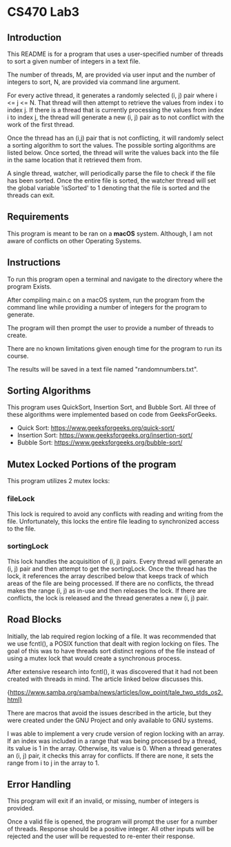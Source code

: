 # CS470 Lab3

## Introduction

This README is for a program that uses a user-specified number of threads to sort a given number of integers in a text file. 

The number of threads, M, are provided via user input and the number of integers to sort, N, are provided via command line argument.

For every active thread, it generates a randomly selected (i, j) pair where i <= j <= N.
That thread will then attempt to retrieve the values from index i to index j. If there is a thread that is currently processing the values from index i to index j, the thread will generate a new (i, j) pair as to not conflict with the work of the first thread. 

Once the thread has an (i,j) pair that is not conflicting, it will randomly select a sorting algorithm to sort the values. The possible sorting algorithms are listed below. Once sorted, the thread will write the values back into the file in the same location that it retrieved them from.

A single thread, watcher, will periodically parse the file to check if the file has been sorted. Once the entire file is sorted, the watcher thread will set the global variable 'isSorted' to 1 denoting that the file is sorted and the threads can exit.

## Requirements

This program is meant to be ran on a **macOS** system. Although, I am not aware of conflicts on other Operating Systems.

## Instructions

To run this program open a terminal and navigate to the directory where the program Exists.

After compiling main.c on a macOS system, run the program from the command line while providing a number of integers for the program to generate.

The program will then prompt the user to provide a number of threads to create.

There are no known limitations given enough time for the program to run its course.

The results will be saved in a text file named "randomnumbers.txt".

## Sorting Algorithms

This program uses QuickSort, Insertion Sort, and Bubble Sort. All three of these algorithms were implemented based on code from GeeksForGeeks.

* Quick Sort: https://www.geeksforgeeks.org/quick-sort/
* Insertion Sort: https://www.geeksforgeeks.org/insertion-sort/
* Bubble Sort: https://www.geeksforgeeks.org/bubble-sort/

## Mutex Locked Portions of the program

This program utilizes 2 mutex locks:

### fileLock
This lock is required to avoid any conflicts with reading and writing from the file. Unfortunately, this locks the entire file leading to synchronized access to the file.

### sortingLock
This lock handles the acquisition of (i, j) pairs. Every thread will generate an (i, j) pair and then attempt to get the sortingLock. Once the thread has the lock, it references the array described below that keeps track of which areas of the file are being processed. If there are no conflicts, the thread makes the range (i, j) as in-use and then releases the lock. If there are conflicts, the lock is released and the thread generates a new (i, j) pair.

## Road Blocks

Initially, the lab required region locking of a file. It was recommended that we use fcntl(), a POSIX function that dealt with region locking on files. The goal of this was to have threads sort distinct regions of the file instead of using a mutex lock that would create a synchronous process.

After extensive research into fcntl(), it was discovered that it had not been created with threads in mind. The article linked below discusses this.

{https://www.samba.org/samba/news/articles/low_point/tale_two_stds_os2.html}

There are macros that avoid the issues described in the article, but they were created under the GNU Project and only available to GNU systems.

I was able to implement a very crude version of region locking with an array. If an index was included in a range that was being processed by a thread, its value is 1 in the array. Otherwise, its value is 0. When a thread generates an (i, j) pair, it checks this array for conflicts. If there are none, it sets the range from i to j in the array to 1.

## Error Handling

This program will exit if an invalid, or missing, number of integers is provided.

Once a valid file is opened, the program will prompt the user for a number of threads. Response should be a positive integer. All other inputs will be rejected and the user will be requested to re-enter their response.
